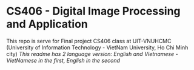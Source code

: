 # CS406 - Digital Image Processing and Application
This repo is serve for Final project CS406 class at UIT-VNUHCMC (University of Information Technology - VietNam University, Ho Chi Minh city)
*This readme has 2 language version: English and Vietnamese - VietNamese in the first, English in the second*
